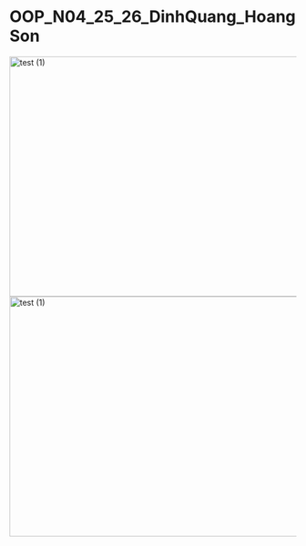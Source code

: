 # OOP_N04_25_26_DinhQuang_HoangSon

<img width="818" height="422" alt="test (1)" src="https://github.com/user-attachments/assets/0cedff0d-e9c3-430c-b2ab-9e5ceba88d92" />
<img width="818" height="422" alt="test (1)" ‪D:\SV\Downloads\crud_activity_diagrams.png" />

